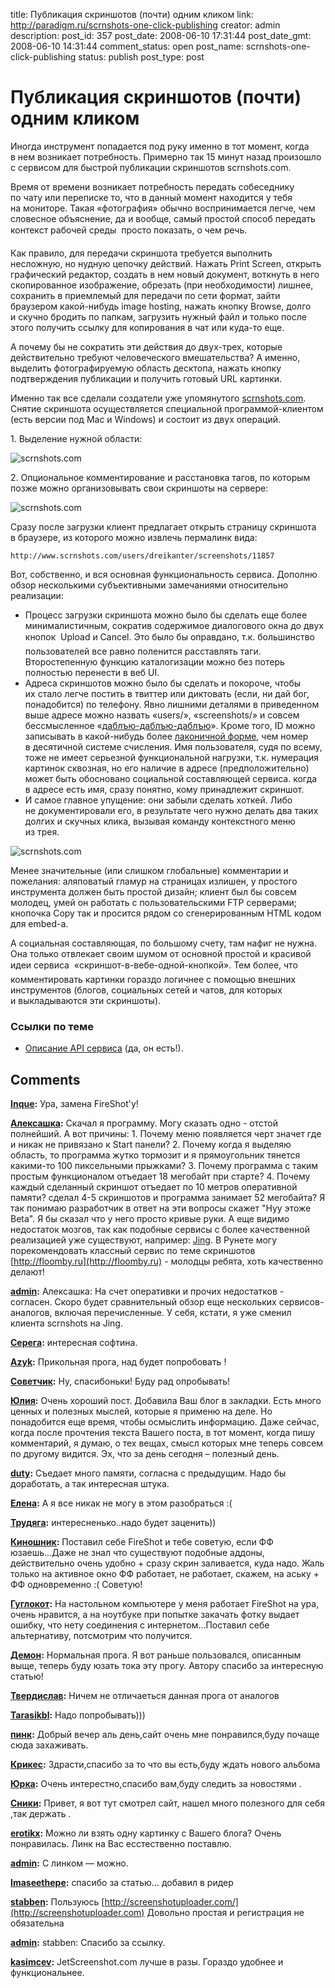 title: Публикация скриншотов (почти) одним кликом
link: http://paradigm.ru/scrnshots-one-click-publishing
creator: admin
description: 
post_id: 357
post_date: 2008-06-10 17:31:44
post_date_gmt: 2008-06-10 14:31:44
comment_status: open
post_name: scrnshots-one-click-publishing
status: publish
post_type: post

# Публикация скриншотов (почти) одним кликом

Иногда инструмент попадается под руку именно в тот момент, когда в нем возникает потребность. Примерно так 15 минут назад произошло с сервисом для быстрой публикации скриншотов scrnshots.com.

Время от времени возникает потребность передать собеседнику по чату или переписке то, что в данный момент находится у тебя на мониторе. Такая «фотография» обычно воспринимается легче, чем словесное объяснение, да и вообще, самый простой способ передать контекст рабочей среды  просто показать, о чем речь.

Как правило, для передачи скриншота требуется выполнить несложную, но нудную цепочку действий. Нажать Print Screen, открыть графический редактор, создать в нем новый документ, воткнуть в него скопированное изображение, обрезать (при необходимости) лишнее, сохранить в приемлемый для передачи по сети формат, зайти браузером какой-нибудь image hosting, нажать кнопку Browse, долго и скучно бродить по папкам, загрузить нужный файл и только после этого получить ссылку для копирования в чат или куда-то еще.

А почему бы не сократить эти действия до двух-трех, которые действительно требуют человеческого вмешательства? А именно, выделить фотографируемую область десктопа, нажать кнопку подтверждения публикации и получить готовый URL картинки.

Именно так все сделали создатели уже упомянутого [scrnshots.com](http://scrnshots.com/). Снятие скриншота осуществляется специальной программой-клиентом (есть версии под Mac и Windows) и состоит из двух операций.

1. Выделение нужной области:

![scrnshots.com](http://a.paradigm.ru/2008/06/scrnshotscom-00.png)

2. Опциональное комментирование и расстановка тагов, по которым позже можно организовывать свои скриншоты на сервере:

![scrnshots.com](http://b.paradigm.ru/2008/06/scrnshotscom-01.png)

Сразу после загрузки клиент предлагает открыть страницу скриншота в браузере, из которого можно извлечь пермалинк вида:

`http://www.scrnshots.com/users/dreikanter/screenshots/11857`

Вот, собственно, и вся основная функциональность сервиса. Дополню обзор несколькими субъективными замечаниями относительно реализации:

  * Процесс загрузки скриншота можно было бы сделать еще более минималистичным, сократив содержимое диалогового окна до двух кнопок  Upload и Cancel. Это было бы оправдано, т.к. большинство пользователей все равно поленится расставлять таги. Второстепенную функцию каталогизации можно без потерь полностью перенести в веб UI.
  * Адреса скриншотов можно было бы сделать и покороче, чтобы их стало легче постить в твиттер или диктовать (если, ни дай бог, понадобится) по телефону. Явно лишними деталями в приведенном выше адресе можно назвать «users/», «screenshots/» и совсем бессмысленное «[даблъю-даблъю-даблъю](/2007/12/16/no-www/)». Кроме того, ID можно записывать в какой-нибудь более [лаконичной форме](http://b23.ru/about/), чем номер в десятичной системе счисления. Имя пользователя, судя по всему, тоже не имеет серьезной функциональной нагрузки, т.к. нумерация картинок сквозная, но его наличие в адресе (предположительно) может быть обосновано социальной составляющей сервиса. когда в адресе есть имя, сразу понятно, кому принадлежит скриншот.
  * И самое главное упущение: они забыли сделать хоткей. Либо не документировали его, в результате чего нужно делать два таких долгих и скучных клика, вызывая команду контекстного меню из трея.

![scrnshots.com](http://a.paradigm.ru/2008/06/scrnshotscom-02.png)

Менее значительные (или слишком глобальные) комментарии и пожелания: аляповатый гламур на страницах излишен, у простого инструмента должен быть простой дизайн; клиент был бы совсем молодец, умей он работать с пользовательскими FTP серверами; кнопочка Copy так и просится рядом со сгенерированным HTML кодом для embed-а.

А социальная составляющая, по большому счету, там нафиг не нужна. Она только отвлекает своим шумом от основной простой и красивой идеи сервиса  «скриншот-в-вебе-одной-кнопкой». Тем более, что комментировать картинки гораздо логичнее с помощью внешних инструментов (блогов, социальных сетей и чатов, для которых и выкладываются эти скриншоты).

### Ссылки по теме

  * [Описание API сервиса](http://groups.google.com/group/scrnshots-developer-talk/web/api-documentation) (да, он есть!).

## Comments

**[Inque](#1007 "2008-06-10 23:23:52"):** Ура, замена FireShot'у!

**[Алексашка](#1012 "2008-06-11 13:30:07"):** Скачал я программу. Могу сказать одно - отстой полнейший. А вот причины: 1. Почему меню появляется черт значет где и никак не привязано к Start панели? 2. Почему когда я выделяю область, то программа жутко тормозит и я прямоугольник тянется какими-то 100 пиксельными прыжками? 3. Почему программа с таким простым функционалом отъедает 18 мегобайт при старте? 4. Почему каждый сделанный скриншот отъедает по 10 метров оперативной памяти? сделал 4-5 скриншотов и программа занимает 52 мегобайта? Я так понимаю разработчик в ответ на эти вопросы скажет "Нуу этоже Beta". Я бы сказал что у него просто кривые руки. А еще видимо недостаток мозгов, так как подобные сервисы с более качественной реализацией уже существуют, например: [Jing](http://jingproject.com). В Рунете могу порекомендовать классный сервис по теме скриншотов [http://floomby.ru](http://floomby.ru) - молодцы ребята, хоть качественно делают!

**[admin](#1013 "2008-06-11 14:45:40"):** Алексашка: На счет оперативки и прочих недостатков - согласен. Скоро будет сравнительный обзор еще нескольких сервисов-аналогов, включая перечисленные. У себя, кстати, я уже сменил клиента scrnshots на Jing.

**[Серега](#1027 "2008-06-12 22:54:10"):** интересная софтина.

**[Azyk](#1147 "2008-06-25 17:53:40"):** Прикольная прога, над будет попробовать !

**[Советчик](#1212 "2008-07-01 10:48:58"):** Ну, спасибоньки! Буду рад опробывать!

**[Юлия](#1284 "2008-07-05 14:45:31"):** Очень хороший пост. Добавила Ваш блог в закладки. Есть много ценных и полезных мыслей, которые я применю на деле. Но понадобится еще время, чтобы осмыслить информацию. Даже сейчас, когда после прочтения текста Вашего поста, в тот момент, когда пишу комментарий, я думаю, о тех вещах, смысл которых мне теперь совсем по другому видится. Эх, что за день сегодня – полезный день.

**[duty](#1322 "2008-07-11 00:57:33"):** Съедает много памяти, согласна с предыдущим. Надо бы доработать, а так интересная штука.

**[Елена](#1324 "2008-07-11 07:54:54"):** А я все никак не могу в этом разобраться :(

**[Трудяга](#1440 "2008-07-25 11:25:46"):** интересненько..надо будет заценить))

**[Киношник](#1463 "2008-07-29 20:19:18"):** Поставил себе FireShot и тебе советую, если ФФ юзаешь...Даже не знал что существуют подобные аддоны, действительно очень удобно + сразу скрин заливается, куда надо. Жаль только на активное окно ФФ работает, не работает, скажем, на аську + ФФ одновременно :( Советую!

**[Гуглокот](#1492 "2008-08-04 16:56:06"):** На настольном компьютере у меня работает FireShot на ура, очень нравится, а на ноутбуке при попытке закачать фотку выдает ошибку, что нету соединения с интернетом...Поставил себе альтернативу, потсмотрим что получится.

**[Демон](#1513 "2008-08-07 15:09:56"):** Нормальная прога. Я вот раньше пользовался, описанным выще, теперь буду юзать тока эту прогу. Автору спасибо за интересную статью!

**[Твердислав](#1523 "2008-08-08 06:41:44"):** Ничем не отличаеться данная прога от аналогов

**[Tarasikbl](#1567 "2008-08-12 18:18:58"):** Надо попробывать)))

**[пинк](#1775 "2008-08-26 10:42:07"):** Добрый вечер аль день,сайт очень мне понравился,буду почаще сюда захаживать.

**[Крикес](#1896 "2008-08-31 10:19:06"):** Здрасти,спасибо за то что вы есть,буду ждать нового альбома

**[Юрка](#2034 "2008-09-08 08:37:43"):** Очень интерестно,спасибо вам,буду следить за новостями .

**[Сники](#2432 "2008-09-21 09:11:15"):** Привет, я вот тут смотрел сайт, нашел много полезного для себя ,так держать .

**[erotikx](#28162 "2009-03-02 11:42:58"):** Можно ли взять одну картинку с Вашего блога? Очень понравилась. Линк на Вас есстественно поставлю.

**[admin](#28778 "2009-03-06 11:49:57"):** С линком — можно.

**[Imaseethepe](#34508 "2009-05-20 00:46:36"):** спасибо за статью… добавил в ридер

**[stabben](#37963 "2009-09-18 15:18:28"):** Пользуюсь [http://screenshotuploader.com/](http://screenshotuploader.com) Довольно простая и регистрация не обязательна

**[admin](#37964 "2009-09-18 16:10:50"):** stabben: Спасибо за ссылку.

**[kasimcev](#44290 "2010-03-28 16:13:45"):** JetScreenshot.com лучше в разы. Гораздо удобнее и функциональнее.

